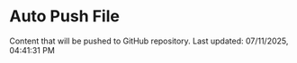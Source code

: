 # Auto Push File

Content that will be pushed to GitHub repository.
Last updated: 07/11/2025, 04:41:31 PM